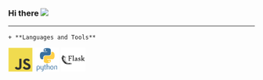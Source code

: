 ### Hi there <img src="https://raw.githubusercontent.com/MartinHeinz/MartinHeinz/master/wave.gif" width="30px">

*** 
```
+ **Languages and Tools** 
```

<img src="https://github.com/devicons/devicon/blob/master/icons/javascript/javascript-original.svg" alt="JavaScript Logo" width="50px" height="50px">
<img src="https://github.com/devicons/devicon/blob/master/icons/python/python-original-wordmark.svg" alt="Python Logo" width="50px" height="50px">
<img src="https://github.com/devicons/devicon/blob/master/icons/flask/flask-original-wordmark.svg" alt="Flask Logo" width="50px" height="50px">

<!--
**ElenkaSan/ElenkaSan** is a ✨ _special_ ✨ repository because its `README.md` (this file) appears on your GitHub profile.

Here are some ideas to get you started:

- 🔭 I’m currently working on ...
- 🌱 I’m currently learning ...
- 👯 I’m looking to collaborate on ...
- 🤔 I’m looking for help with ...
- 💬 Ask me about ...
- 📫 How to reach me: ...
- 😄 Pronouns: ...
- ⚡ Fun fact: ...
-->

